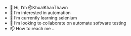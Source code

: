 - 👋 Hi, I’m @KhualKhanThawn
- 👀 I’m interested in automation
- 🌱 I’m currently learning selenium
- 💞️ I’m looking to collaborate on automate software testing
- 📫 How to reach me ..

<!---
KhualKhanThawn/KhualKhanThawn is a ✨ special ✨ repository because its `README.md` (this file) appears on your GitHub profile.
You can click the Preview link to take a look at your changes.
--->
